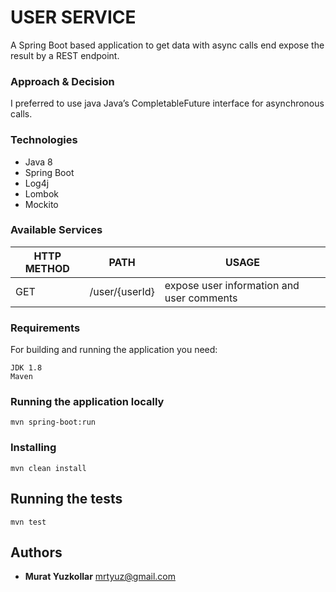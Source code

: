 # USER SERVICE

A Spring Boot based application to get data with async calls end expose the result by a REST endpoint.

### Approach & Decision
I preferred to use java Java’s CompletableFuture interface for asynchronous calls.

### Technologies
- Java 8
- Spring Boot
- Log4j
- Lombok
- Mockito

### Available Services

| HTTP METHOD | PATH | USAGE |
| -----------| ------ | ------ |
| GET | /user/{userId}| expose user information and user comments 

### Requirements

For building and running the application you need:

```
JDK 1.8
Maven
```

### Running the application locally

```
mvn spring-boot:run
```

### Installing

```
mvn clean install
```

## Running the tests

```
mvn test
```


## Authors

* **Murat Yuzkollar**
mrtyuz@gmail.com